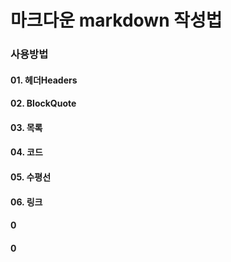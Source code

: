 # 마크다운 markdown 작성법



### 사용방법
#### 01. 헤더Headers

#### 02. BlockQuote

#### 03. 목록

#### 04. 코드

#### 05. 수평선

#### 06. 링크

#### 0

#### 0



